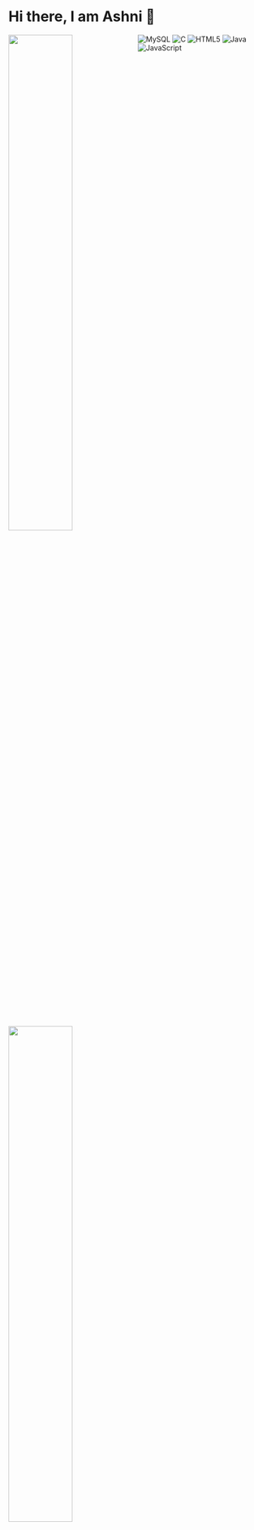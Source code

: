 # Hi there, I am Ashni 👋

<img align="left" width="50%" src="https://github-readme-stats.vercel.app/api?username=Ashni77&hide=contribs,stars&show_icons=true&theme=radical" />

<img align="left" width="50%" src="https://github-readme-stats.vercel.app/api/top-langs/?username=Ashni77&layout=compact" />

![MySQL](https://img.shields.io/badge/mysql-%2300f.svg?style=for-the-badge&logo=mysql&logoColor=white)
![C](https://img.shields.io/badge/c-%2300599C.svg?style=for-the-badge&logo=c&logoColor=white)
![HTML5](https://img.shields.io/badge/html5-%23E34F26.svg?style=for-the-badge&logo=html5&logoColor=white)
![Java](https://img.shields.io/badge/java-%23ED8B00.svg?style=for-the-badge&logo=java&logoColor=white)
![JavaScript](https://img.shields.io/badge/javascript-%23323330.svg?style=for-the-badge&logo=javascript&logoColor=%23F7DF1E)

